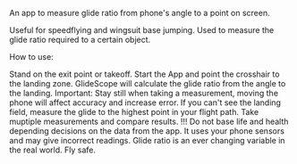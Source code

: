 An app to measure glide ratio from phone's angle to a point on screen.

Useful for speedflying and wingsuit base jumping. Used to measure the glide ratio required to a certain object.

How to use:

Stand on the exit point or takeoff.
Start the App and point the crosshair to the landing zone.
GlideScope will calculate the glide ratio from the angle to the landing.
Important: Stay still when taking a measurement, moving the phone will affect accuracy and increase error. If you can't see the landing field, measure the glide to the highest point in your flight path. Take muptiple measurements and compare results. !!! Do not base life and health depending decisions on the data from the app. It uses your phone sensors and may give incorrect readings. Glide ratio is an ever changing variable in the real world. Fly safe.
